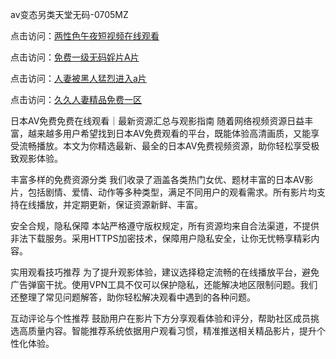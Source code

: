 
av变态另类天堂无码-0705MZ


点击访问：<a href="https://cfad.pages.dev/">两性色午夜短视频在线观看</a>

点击访问：<a href="https://gsd-agv.pages.dev/">免费一级无码婬片A片</a>

点击访问：<a href="https://bsdf-5f5.pages.dev/">人妻被黑人猛烈进入a片</a>

点击访问：<a href="https://bered.pages.dev/">久久人妻精品免费一区</a>




日本AV免费免费在线观看｜最新资源汇总与观影指南
随着网络视频资源日益丰富，越来越多用户希望找到日本AV免费观看的平台，既能体验高清画质，又能享受流畅播放。本文为你精选最新、最全的日本AV免费视频资源，助你轻松享受极致观影体验。

丰富多样的免费资源分类
我们收录了涵盖各类热门女优、题材丰富的日本AV影片，包括剧情、爱情、动作等多种类型，满足不同用户的观看需求。所有影片均支持在线播放，并定期更新，保证资源新鲜、丰富。

安全合规，隐私保障
本站严格遵守版权规定，所有资源均来自合法渠道，不提供非法下载服务。采用HTTPS加密技术，保障用户隐私安全，让你无忧畅享精彩内容。

实用观看技巧推荐
为了提升观影体验，建议选择稳定流畅的在线播放平台，避免广告弹窗干扰。使用VPN工具不仅可以保护隐私，还能解决地区限制问题。我们还整理了常见问题解答，助你轻松解决观看中遇到的各种问题。

互动评论与个性推荐
鼓励用户在影片下方分享观看体验和评分，帮助社区成员挑选高质量内容。智能推荐系统依据用户观看习惯，精准推送相关精品影片，提升个性化体验。

























<span style="display:none;">[Canonical link](  ）</span>
